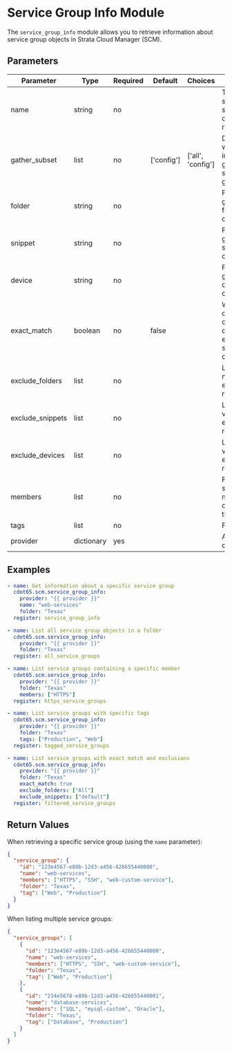 # Service Group Info Module

The `service_group_info` module allows you to retrieve information about service group objects in Strata Cloud Manager (SCM).

## Parameters

| Parameter | Type | Required | Default | Choices | Description |
|-----------|------|----------|---------|---------|-------------|
| name | string | no | | | The name of a specific service group object to retrieve. |
| gather_subset | list | no | ['config'] | ['all', 'config'] | Determines which information to gather about service groups. |
| folder | string | no | | | Filter service groups by folder container. |
| snippet | string | no | | | Filter service groups by snippet container. |
| device | string | no | | | Filter service groups by device container. |
| exact_match | boolean | no | false | | When True, only return objects defined exactly in the specified container. |
| exclude_folders | list | no | | | List of folder names to exclude from results. |
| exclude_snippets | list | no | | | List of snippet values to exclude from results. |
| exclude_devices | list | no | | | List of device values to exclude from results. |
| members | list | no | | | Filter by service members contained in the groups. |
| tags | list | no | | | Filter by tags. |
| provider | dictionary | yes | | | Authentication credentials. |

## Examples

```yaml
- name: Get information about a specific service group
  cdot65.scm.service_group_info:
    provider: "{{ provider }}"
    name: "web-services"
    folder: "Texas"
  register: service_group_info

- name: List all service group objects in a folder
  cdot65.scm.service_group_info:
    provider: "{{ provider }}"
    folder: "Texas"
  register: all_service_groups

- name: List service groups containing a specific member
  cdot65.scm.service_group_info:
    provider: "{{ provider }}"
    folder: "Texas"
    members: ["HTTPS"]
  register: https_service_groups

- name: List service groups with specific tags
  cdot65.scm.service_group_info:
    provider: "{{ provider }}"
    folder: "Texas"
    tags: ["Production", "Web"]
  register: tagged_service_groups

- name: List service groups with exact match and exclusions
  cdot65.scm.service_group_info:
    provider: "{{ provider }}"
    folder: "Texas"
    exact_match: true
    exclude_folders: ["All"]
    exclude_snippets: ["default"]
  register: filtered_service_groups
```

## Return Values

When retrieving a specific service group (using the `name` parameter):

```json
{
  "service_group": {
    "id": "123e4567-e89b-12d3-a456-426655440000",
    "name": "web-services",
    "members": ["HTTPS", "SSH", "web-custom-service"],
    "folder": "Texas",
    "tag": ["Web", "Production"]
  }
}
```

When listing multiple service groups:

```json
{
  "service_groups": [
    {
      "id": "123e4567-e89b-12d3-a456-426655440000",
      "name": "web-services",
      "members": ["HTTPS", "SSH", "web-custom-service"],
      "folder": "Texas",
      "tag": ["Web", "Production"]
    },
    {
      "id": "234e5678-e89b-12d3-a456-426655440001",
      "name": "database-services",
      "members": ["SQL", "mysql-custom", "Oracle"],
      "folder": "Texas",
      "tag": ["Database", "Production"]
    }
  ]
}
```